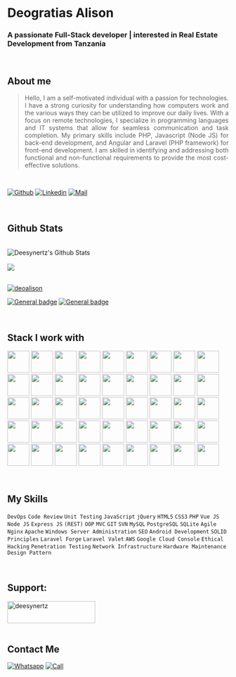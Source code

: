 # Deogratias Alison

<h3>A passionate Full-Stack developer | interested in Real Estate Development  from Tanzania</h3>
<br>

## About me

> <p align="justify"> Hello, I am a self-motivated individual with a passion for technologies. I have a strong curiosity for understanding how computers work and the various ways they can be utilized to improve our daily lives. With a focus on remote technologies, I specialize in programming languages and IT systems that allow for seamless communication and task completion. My primary skills include PHP, Javascript (Node JS) for back-end development, and Angular and Laravel (PHP framework) for front-end development. I am skilled in identifying and addressing both functional and non-functional requirements to provide the most cost-effective solutions.</p>

<br>

[![Github](https://img.shields.io/github/followers/deesynertz?label=Follow&style=social)](https://github.com/deesynertz)
[![Linkedin](https://img.shields.io/badge/-Deogratias%20Alison-blue?style=flat-square&logo=linkedin&logoColor=white&link=https://www.linkedin.com/in/deogratias-alison/)](https://www.linkedin.com/in/deogratias-alison/)
[![Mail](https://img.shields.io/badge/-deesynertz@gmail.com-gray?style=flat-square&logo=gmail&logoColor=red&link=)](mailto:deesynertz@gmail.com)

<br>

## Github Stats  

<!-- <div align="left">
   <img src="https://github-readme-stats.vercel.app/api?username=deesynertz&show_icons=true&count_private=true&hide_border=true&theme=github_dark" align=""/>
</div>   -->

<br>

<img align="" alt="Deesynertz's Github Stats" src="https://github-readme-stats.vercel.app/api?username=deesynertz&show_icons=true&hide_border=true&count_private=true" />

<br>
<br>
<a href="https://github.com/anuraghazra/github-readme-stats">
  <img align="center" src="https://github-readme-stats.vercel.app/api/top-langs/?username=deesynertz&show_icons=true&layout=compact" />
</a>

<br>

<!-- <div align="left">
  <img src="https://komarev.com/ghpvc/?username=deesynertz&&style=flat-square&theme=github_dark" align="center" />
</div> -->

<br>

<p align="left"> <a href="https://twitter.com/deoalison" target="blank"><img src="https://img.shields.io/twitter/follow/deoalison?logo=twitter&style=for-the-badge" alt="deoalison" /></a> </p>

[![General badge](https://img.shields.io/badge/Facebook-1877F2?style=for-the-badge&logo=facebook&logoColor=white)](https://www.facebook.com/deesynertz)
[![General badge](https://img.shields.io/badge/Instagram-E4405F?style=for-the-badge&logo=instagram&logoColor=white)](https://www.instagram.com/deesynertz/)

<br>

## Stack I work with

<code><img height="50" src="https://www.vectorlogo.zone/logos/laravel/laravel-ar21.svg"></code>
<code><img height="50" src="https://www.vectorlogo.zone/logos/mailgun/mailgun-ar21.svg"></code>
<code><img height="50" src="https://www.vectorlogo.zone/logos/nodejs/nodejs-ar21.svg"></code>
<code><img height="50" src="https://www.vectorlogo.zone/logos/npmjs/npmjs-ar21.svg"></code>
<code><img height="50" src="https://www.vectorlogo.zone/logos/php/php-icon.svg"></code>
<code><img height="50" src="https://www.vectorlogo.zone/logos/mongodb/mongodb-ar21.svg"></code>
<code><img height="50" src="https://www.vectorlogo.zone/logos/phpmyadmin/phpmyadmin-ar21.svg"></code>
<code><img height="50" src="https://www.vectorlogo.zone/logos/postgresql/postgresql-ar21.svg"></code>
<code><img height="50" src="https://www.vectorlogo.zone/logos/sqlite/sqlite-ar21.svg"></code>
<code><img height="50" src="https://www.vectorlogo.zone/logos/mysql/mysql-horizontal.svg"></code>
<code><img height="50" src="https://www.vectorlogo.zone/logos/python/python-ar21.svg"></code>
<code><img height="50" src="https://www.vectorlogo.zone/logos/java/java-ar21.svg"></code>
<code><img height="50" src="https://www.vectorlogo.zone/logos/linux/linux-ar21.svg"></code>
<code><img height="50" src="https://www.vectorlogo.zone/logos/ubuntu/ubuntu-ar21.svg"></code>
<code><img height="50" src="https://www.vectorlogo.zone/logos/debian/debian-ar21.svg"></code>
<code><img height="50" src="https://www.vectorlogo.zone/logos/redhat/redhat-ar21.svg"></code>
<code><img height="50" src="https://www.vectorlogo.zone/logos/virtualbox/virtualbox-ar21.svg"></code>
<code><img height="50" src="https://www.vectorlogo.zone/logos/heroku/heroku-ar21.svg"></code>
<code><img height="50" src="https://www.vectorlogo.zone/logos/github/github-ar21.svg"></code>
<code><img height="50" src="https://www.vectorlogo.zone/logos/getpostman/getpostman-ar21.svg"></code>
<code><img height="50" src="https://www.vectorlogo.zone/logos/git-scm/git-scm-ar21.svg"></code>
<code><img height="50" src="https://www.vectorlogo.zone/logos/apache/apache-official.svg"></code>
<code><img height="50" src="https://www.vectorlogo.zone/logos/gnu_bash/gnu_bash-ar21.svg"></code>
<code><img height="50" src="https://www.vectorlogo.zone/logos/docker/docker-official.svg"></code>
<code><img height="50" src="https://www.vectorlogo.zone/logos/microsoft_azure/microsoft_azure-ar21.svg"></code>
<code><img height="50" src="https://www.vectorlogo.zone/logos/google_cloud/google_cloud-ar21.svg"></code>
<code><img height="50" src="https://www.vectorlogo.zone/logos/github/github-ar21.svg"></code>
<code><img height="50" src="https://www.vectorlogo.zone/logos/git-scm/git-scm-ar21.svg"></code>
<code><img height="50" src="https://www.vectorlogo.zone/logos/angular/angular-ar21.svg"></code>
<code><img height="50" src="https://p.kindpng.com/picc/s/452-4529223_vue-js-logo-png-transparent-png.png"></code>
<code><img height="50" src="https://www.vectorlogo.zone/logos/google_analytics/google_analytics-official.svg"></code>
<code><img height="50" src="https://www.vectorlogo.zone/logos/w3_html5/w3_html5-ar21.svg"></code>
<code><img height="50" src="https://www.vectorlogo.zone/logos/opensource/opensource-ar21.svg"></code>
<code><img height="50" src="https://www.vectorlogo.zone/logos/python/python-official.svg"></code>
<code><img height="50" src="https://www.vectorlogo.zone/logos/slack/slack-icon.svg"></code>
<code><img height="50" src="https://www.vectorlogo.zone/logos/trello/trello-icon.svg"></code>
<code><img height="50" src="https://www.vectorlogo.zone/logos/atlassian_jira/atlassian_jira-ar21.svg"></code>
<code><img height="50" src="https://www.vectorlogo.zone/logos/torproject/torproject-icon.svg"></code>
<code><img height="50" src="https://www.vectorlogo.zone/logos/wordpress/wordpress-icon.svg"></code>
<code><img height="50" src="https://www.vectorlogo.zone/logos/wireshark/wireshark-ar21.svg"></code>
<code><img height="50" src="https://www.vectorlogo.zone/logos/sass-lang/sass-lang-ar21.svg"></code>
<code><img height="50" src="https://www.vectorlogo.zone/logos/w3c/w3c-ar21.svg"></code>
<code><img height="50" src="https://www.vectorlogo.zone/logos/netlifyapp_watercss/netlifyapp_watercss-official.svg"></code>
<code><img height="50" src="https://www.vectorlogo.zone/logos/getbootstrap/getbootstrap-ar21.svg"></code>
<code><img height="50" src="https://www.vectorlogo.zone/logos/font-awesome/font-awesome-ar21.svg"></code>

<br>

## My Skills
<p align="justify">

  `DevOps`
  `Code Review`
  `Unit Testing`
  `JavaScript`
  `jQuery`
  `HTML5`
  `CSS3`
  `PHP`
  `Vue JS`
  `Node JS`
  `Express JS`
  `(REST)`
  `OOP`
  `MVC`
  `GIT`
  `SVN`
  `MySQL`
  `PostgreSQL`
  `SQLite`
  `Agile`
  `Nginx`
  `Apache`
  `Windows Server Administration`
  `SEO`
  `Android Development`
  `SOLID Principles`
  `Laravel Forge`
  `Laravel Valet`
  `AWS`
  `Google Cloud Console`
  `Ethical Hacking`
  `Penetration Testing`
  `Network Infrastructure`
  `Hardware Maintenance`
  `Design Pattern`
</p>

<br>
<h2 align="left">Support:</h2>
<p><a href="https://www.buymeacoffee.com/deesynertz"> <img align="left" src="https://cdn.buymeacoffee.com/buttons/v2/default-yellow.png" height="50" width="200" alt="deesynertz" /></a></p><br><br><br><br>


## Contact Me

[![Whatsapp](https://img.shields.io/badge/-Deogratias%20Alison-green?style=flat-square&logo=whatsapp&logoColor=white&link=https://wa.me/0744004897)](https://wa.me/0744004897) [![Call](https://img.shields.io/badge/-Click%20To%20Call-blue?style=flat-square&logo=mobile&logoColor=white&link=tel://+255744004897)](tel://+255744004897)
